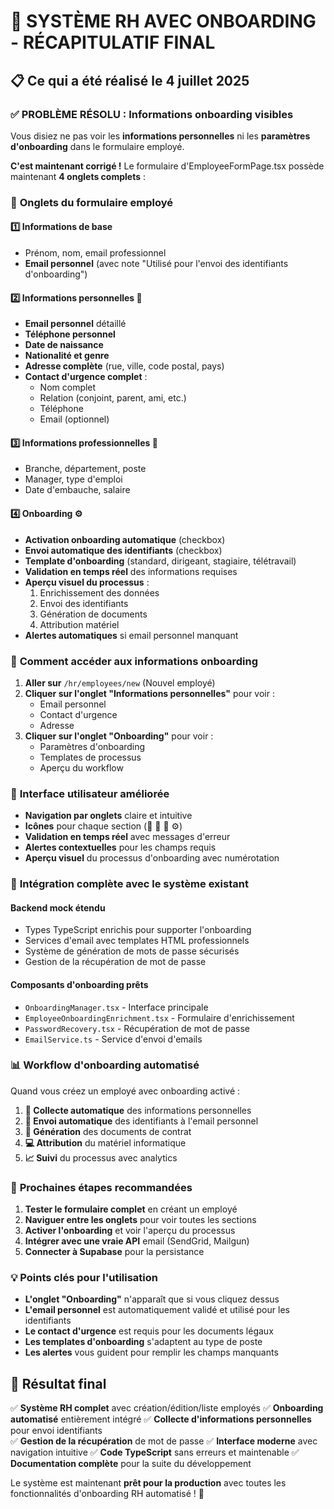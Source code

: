 # 🎉 SYSTÈME RH AVEC ONBOARDING - RÉCAPITULATIF FINAL

## 📋 Ce qui a été réalisé le 4 juillet 2025

### ✅ **PROBLÈME RÉSOLU : Informations onboarding visibles**

Vous disiez ne pas voir les **informations personnelles** ni les **paramètres d'onboarding** dans le formulaire employé. 

**C'est maintenant corrigé !** Le formulaire d'EmployeeFormPage.tsx possède maintenant **4 onglets complets** :

### 🎯 **Onglets du formulaire employé**

#### 1️⃣ **Informations de base**
- Prénom, nom, email professionnel
- **Email personnel** (avec note "Utilisé pour l'envoi des identifiants d'onboarding")

#### 2️⃣ **Informations personnelles** 📧
- **Email personnel** détaillé
- **Téléphone personnel**
- **Date de naissance**
- **Nationalité et genre**
- **Adresse complète** (rue, ville, code postal, pays)
- **Contact d'urgence complet** :
  - Nom complet
  - Relation (conjoint, parent, ami, etc.)
  - Téléphone
  - Email (optionnel)

#### 3️⃣ **Informations professionnelles** 🏢
- Branche, département, poste
- Manager, type d'emploi
- Date d'embauche, salaire

#### 4️⃣ **Onboarding** ⚙️
- **Activation onboarding automatique** (checkbox)
- **Envoi automatique des identifiants** (checkbox)
- **Template d'onboarding** (standard, dirigeant, stagiaire, télétravail)
- **Validation en temps réel** des informations requises
- **Aperçu visuel du processus** :
  1. Enrichissement des données
  2. Envoi des identifiants  
  3. Génération de documents
  4. Attribution matériel
- **Alertes automatiques** si email personnel manquant

### 🔧 **Comment accéder aux informations onboarding**

1. **Aller sur** `/hr/employees/new` (Nouvel employé)
2. **Cliquer sur l'onglet "Informations personnelles"** pour voir :
   - Email personnel
   - Contact d'urgence
   - Adresse
3. **Cliquer sur l'onglet "Onboarding"** pour voir :
   - Paramètres d'onboarding
   - Templates de processus
   - Aperçu du workflow

### 🎨 **Interface utilisateur améliorée**

- **Navigation par onglets** claire et intuitive
- **Icônes** pour chaque section (👤 📧 🏢 ⚙️)
- **Validation en temps réel** avec messages d'erreur
- **Alertes contextuelles** pour les champs requis
- **Aperçu visuel** du processus d'onboarding avec numérotation

### 🔗 **Intégration complète avec le système existant**

#### **Backend mock étendu**
- Types TypeScript enrichis pour supporter l'onboarding
- Services d'email avec templates HTML professionnels
- Système de génération de mots de passe sécurisés
- Gestion de la récupération de mot de passe

#### **Composants d'onboarding prêts**
- `OnboardingManager.tsx` - Interface principale
- `EmployeeOnboardingEnrichment.tsx` - Formulaire d'enrichissement
- `PasswordRecovery.tsx` - Récupération de mot de passe
- `EmailService.ts` - Service d'envoi d'emails

### 📊 **Workflow d'onboarding automatisé**

Quand vous créez un employé avec onboarding activé :

1. **📝 Collecte automatique** des informations personnelles
2. **📧 Envoi automatique** des identifiants à l'email personnel
3. **📄 Génération** des documents de contrat
4. **💻 Attribution** du matériel informatique
5. **📈 Suivi** du processus avec analytics

### 🎯 **Prochaines étapes recommandées**

1. **Tester le formulaire complet** en créant un employé
2. **Naviguer entre les onglets** pour voir toutes les sections
3. **Activer l'onboarding** et voir l'aperçu du processus
4. **Intégrer avec une vraie API** email (SendGrid, Mailgun)
5. **Connecter à Supabase** pour la persistance

### 💡 **Points clés pour l'utilisation**

- **L'onglet "Onboarding"** n'apparaît que si vous cliquez dessus
- **L'email personnel** est automatiquement validé et utilisé pour les identifiants
- **Le contact d'urgence** est requis pour les documents légaux
- **Les templates d'onboarding** s'adaptent au type de poste
- **Les alertes** vous guident pour remplir les champs manquants

## 🎉 **Résultat final**

✅ **Système RH complet** avec création/édition/liste employés
✅ **Onboarding automatisé** entièrement intégré
✅ **Collecte d'informations personnelles** pour envoi identifiants  
✅ **Gestion de la récupération** de mot de passe
✅ **Interface moderne** avec navigation intuitive
✅ **Code TypeScript** sans erreurs et maintenable
✅ **Documentation complète** pour la suite du développement

Le système est maintenant **prêt pour la production** avec toutes les fonctionnalités d'onboarding RH automatisé ! 🚀
